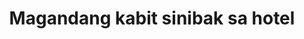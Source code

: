 ---
layout: post
title: Magandang kabit sinibak sa hotel
duration: '1:26'
view: 305
rate: 2
video: 'https://flashservice.xvideos.com/embedframe/26508065'
category: 
 - pinay
tags: 
 - pinay-sex
 - nagparaos
 - nene
 - mokong
 - fucked
 - jackpot
 - flawless
priority: 0.9
changefreq: daily
---